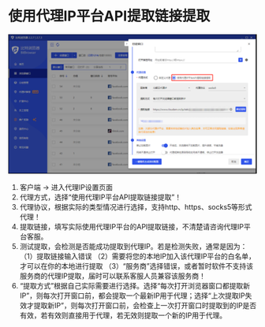 # 使用代理IP平台API提取链接提取

![](<../../.gitbook/assets/image (16).png>)

1. 客户端 -> 进入代理IP设置页面
2. 代理方式，选择“使用代理IP平台API提取链接提取”！
3. 代理协议，根据实际的类型情况进行选择，支持http、https、socks5等形式代理！
4. 提取链接，填写实际使用代理IP平台的API提取链接，不清楚请咨询代理IP平台客服。
5. 测试提取，会检测是否能成功提取到代理IP。若是检测失败，通常是因为：（1）提取链接输入错误 （2）需要将您的本地IP加入该代理IP平台的白名单，才可以在你的本地进行提取 （3）“服务商”选择错误，或者暂时软件不支持该服务商的代理IP提取，届时可以联系客服人员兼容该服务商！
6. “提取方式”根据自己实际需要进行选择。选择“每次打开浏览器窗口都提取新IP”，则每次打开窗口前，都会提取一个最新IP用于代理；选择“上次提取IP失效才提取新IP”，则每次打开窗口前，会检查上一次打开窗口时提取到的IP是否有效，若有效则直接用于代理，若无效则提取一个新的IP用于代理。
